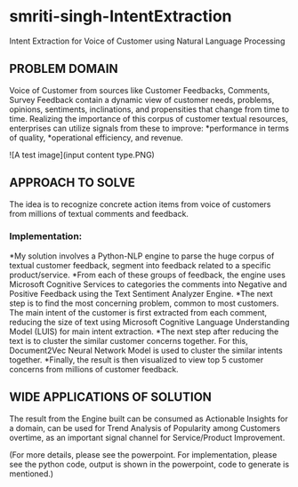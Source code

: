 # smriti-singh-IntentExtraction
Intent Extraction for Voice of Customer using Natural Language Processing

## PROBLEM DOMAIN
Voice of Customer from sources like Customer Feedbacks, Comments, Survey Feedback contain a dynamic view of customer needs, problems, opinions, sentiments, inclinations, and propensities that change from time to time. 
Realizing the importance of this corpus of customer textual resources, enterprises can utilize signals from these to improve:
*performance in terms of quality, 
*operational efficiency, and revenue. 

![A test image](input content type.PNG)

## APPROACH TO SOLVE
The idea is to recognize concrete action items from voice of customers from millions of textual comments and feedback.

### Implementation:
*My solution involves a Python-NLP engine to parse the huge corpus of textual customer feedback, segment into feedback related to a specific product/service. 
*From each of these groups of feedback, the engine uses Microsoft Cognitive Services to categories the comments into Negative and Positive Feedback using the Text Sentiment Analyzer Engine. 
*The next step is to find the most concerning problem, common to most customers. The main intent of the customer is first extracted from each comment, reducing the size of text using Microsoft Cognitive Language Understanding Model (LUIS) for main intent extraction. 
*The next step after reducing the text is to cluster the similar customer concerns together. For this, Document2Vec Neural Network Model is used to cluster the similar intents together. 
*Finally, the result is then visualized to view top 5 customer concerns from millions of customer feedback.	

## WIDE APPLICATIONS OF SOLUTION

The result from the Engine built can be consumed as Actionable Insights for a domain, can be used for Trend Analysis of Popularity among Customers overtime, as an important signal channel for Service/Product Improvement.

(For more details, please see the powerpoint. For implementation, please see the python code, output is shown in the powerpoint, code to generate is mentioned.)
